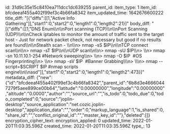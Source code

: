 id: 31d9c35e15c8410ea711dcc1dc639255
parent_id: 
item_type: 1
item_id: bfcdeeaf455a402f99ef3c4b66fa8342
item_updated_time: 1642676600222
title_diff: "[{\"diffs\":[[1,\"Active Info Gathering\"]],\"start1\":0,\"start2\":0,\"length1\":0,\"length2\":21}]"
body_diff: "[{\"diffs\":[[1,\"DNS Enum\\\n\\\nPort scanning (TCP)\\\n\\\nPort Scanning (UDP)\\\n\\\nCheck iptables to monitor the amount of traffic sent to the target host - Just for network packet check, not necessary but good if no results are found\\\n\\\nStealth scan - \\\n\\\n> nmap -sS $IP\\\n\\\nTCP connect scan\\\n\\\n> nmap -sT $IP\\\n\\\nUDP scan\\\n\\\n> nmap -sU $IP\\\n> \\\n> nmap -sn 10.11.10.1-254 #Network sweeping\\\n> \\\n> nmap -O $IP  #OS Fingerprinting\\\n> \\\n> nmap -sV $IP  #Banner Grabbing\\\n> \\\n> nmap --script=$SCRIPT $IP #nmap scripts engine\\\n\\\nasd\"]],\"start1\":0,\"start2\":0,\"length1\":0,\"length2\":473}]"
metadata_diff: {"new":{"id":"bfcdeeaf455a402f99ef3c4b66fa8342","parent_id":"6b8d3e46660447279f5aee899ce00b64","latitude":"0.00000000","longitude":"0.00000000","altitude":"0.0000","author":"","source_url":"","is_todo":0,"todo_due":0,"todo_completed":0,"source":"joplin-desktop","source_application":"net.cozic.joplin-desktop","application_data":"","order":0,"markup_language":1,"is_shared":0,"share_id":"","conflict_original_id":"","master_key_id":""},"deleted":[]}
encryption_cipher_text: 
encryption_applied: 0
updated_time: 2022-01-20T11:03:35.596Z
created_time: 2022-01-20T11:03:35.596Z
type_: 13